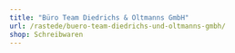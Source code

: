 ```yaml
---
title: "Büro Team Diedrichs & Oltmanns GmbH"
url: /rastede/buero-team-diedrichs-und-oltmanns-gmbh/
shop: Schreibwaren
---
```

